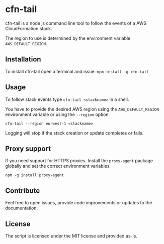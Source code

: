 # cfn-tail

cfn-tail is a node js command line tool to follow the events of a AWS CloudFormation stack.

The region to use is determined by the environment variable `AWS_DEFAULT_REGION`.

## Installation

To install cfn-tail open a terminal and issue: `npm install -g cfn-tail`

## Usage

To follow stack events type `cfn-tail <stackname>` in a shell. 

You have to provide the desired AWS region using the `AWS_DEFAULT_REGION` environment variable or using the `--region` option.

```
cfn-tail --region eu-west-1 <stackname>
```

Logging will stop if the stack creation or update completes or fails.

## Proxy support

If you need support for HTTPS proxies. Install the `proxy-agent` package globally and set the correct environment variables.

```
npm -g install proxy-agent
```

## Contribute

Feel free to open issues, provide code improvements or updates to the documentation.

## License

The script is licensed under the MIT license and provided as-is.

